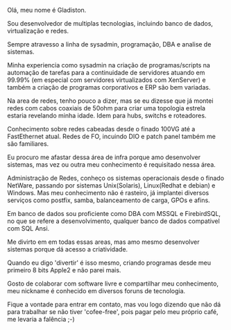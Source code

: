 <p>Olá, meu nome é Gladiston.</p>
<p>Sou desenvolvedor de multiplas tecnologias, incluindo banco de dados, virtualização e redes.</p>
<p>Sempre atravesso a linha de sysadmin, programação, DBA e analise de sistemas.</p>
<p>Minha experiencia como sysadmin na criação de programas/scripts na automação de tarefas para a continuidade de servidores atuando em 99.99% (em especial com servidores virtualizados com XenServer) e também a criação de programas corporativos e ERP são bem variadas.</p>
<p>Na area de redes, tenho pouco a dizer, mas se eu dizesse que já montei redes com cabos coaxiais de 50ohm para criar uma topologia estrela estaria revelando minha idade. Idem para hubs, switchs e roteadores. </p>
<p>Conhecimento sobre redes cabeadas desde o finado 100VG até a FastEthernet atual. Redes de FO, incuindo DIO e patch panel também me são familiares. </p>
<p>Eu procuro me afastar dessa área de infra porque amo desenvolver sistemas, mas vez ou outra meu conhecimento é requisitado nessa área.</p>
<p>Administração de Redes, conheço os sistemas operacionais desde o finado NetWare, passando por sistemas Unix(Solaris), Linux(Redhat e debian) e Windows. Mas meu conhecimento não é rasteiro, já implantei diversos serviços como postfix, samba, balanceamento de carga, GPOs e afins.</p>
<p>Em banco de dados sou proficiente como DBA com MSSQL e FirebirdSQL, no que se refere a desenvolvimento, qualquer banco de dados compativel com SQL Ansi.</p>
<p>Me divirto em em todas essas areas, mas amo mesmo desenvolver sistemas porque dá acesso a criatividade. </p>
<p>Quando eu digo 'divertir' é isso mesmo, criando programas desde meu primeiro 8 bits Apple2 e não parei mais.</p>
<p>Gosto de colaborar com software livre e compartilhar meu conhecimento, meu nickname é conhecido em diversos foruns de tecnologia.</p>
<p>Fique a vontade para entrar em contato, mas vou logo dizendo que não dá para trabalhar se não tiver 'cofee-free', pois pagar pelo meu próprio café, me levaria a falência ;-)</p>
